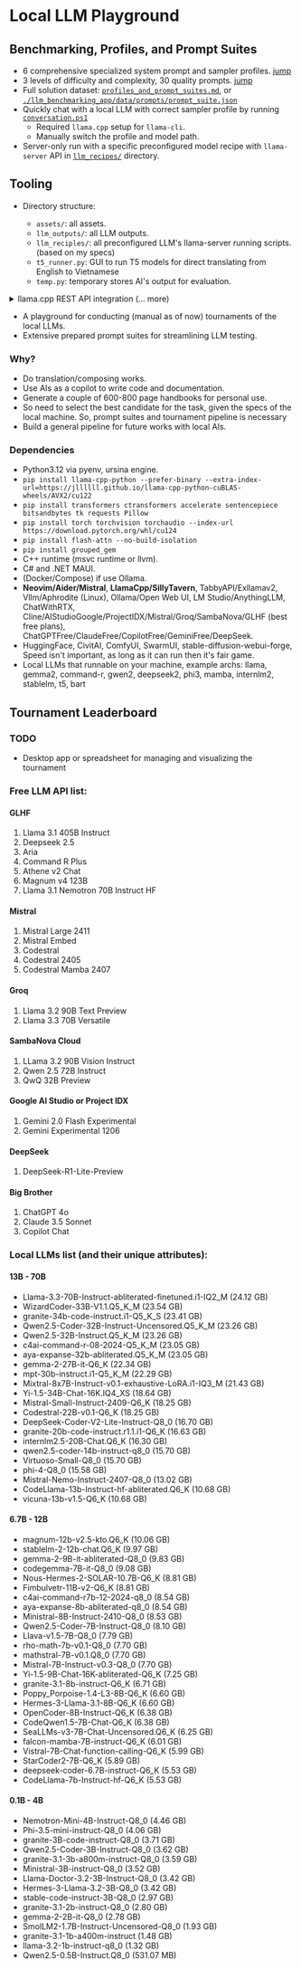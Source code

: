 # Local LLM Playground

## Benchmarking, Profiles, and Prompt Suites

- 6 comprehensive specialized system prompt and sampler profiles. [jump](#programming-profile-pp)
- 3 levels of difficulty and complexity, 30 quality prompts. [jump](#prompt-suites)
- Full solution dataset: [`profiles_and_prompt_suites.md`](./profiles_and_prompt_suites.md), or [`./llm_benchmarking_app/data/prompts/prompt_suite.json`](./llm_benchmarking_app/data/prompts/prompt_suite.json)
- Quickly chat with a local LLM with correct sampler profile by running [`conversation.ps1`](./conversation.ps1)
  - Required `llama.cpp` setup for `llama-cli`.
  - Manually switch the profile and model path.
- Server-only run with a specific preconfigured model recipe with `llama-server` API in [`llm_recipes/`](./llm_recipes) directory.

## Tooling

- Directory structure:

  - `assets/`: all assets.
  - `llm_outputs/`: all LLM outputs.
  - `llm_reciples/`: all preconfigured LLM's llama-server running scripts. (based on my specs)
  - `t5_runner.py`: GUI to run T5 models for direct translating from English to Vietnamese
  - `temp.py`: temporary stores AI's output for evaluation.

<details>
    <summary>llama.cpp REST API integration (... more)</summary>

</details>

- A playground for conducting (manual as of now) tournaments of the local LLMs.
- Extensive prepared prompt suites for streamlining LLM testing.

### Why?

- Do translation/composing works.
- Use AIs as a copilot to write code and documentation.
- Generate a couple of 600-800 page handbooks for personal use.
- So need to select the best candidate for the task, given the specs of the local machine. So, prompt suites and tournament pipeline is necessary
- Build a general pipeline for future works with local AIs.

### Dependencies

- Python3.12 via pyenv, ursina engine.
- `pip install llama-cpp-python --prefer-binary --extra-index-url=https://jllllll.github.io/llama-cpp-python-cuBLAS-wheels/AVX2/cu122`
- `pip install transformers ctransformers accelerate sentencepiece bitsandbytes tk requests Pillow`
- `pip install torch torchvision torchaudio --index-url https://download.pytorch.org/whl/cu124`
- `pip install flash-attn --no-build-isolation`
- `pip install grouped_gem`
- C++ runtime (msvc runtime or llvm).
- C# and .NET MAUI.
- (Docker/Compose) if use Ollama.
- **Neovim/Aider/Mistral**, **LlamaCpp/SillyTavern**, TabbyAPI/Exllamav2, Vllm/Aphrodite (Linux), Ollama/Open Web UI, LM Studio/AnythingLLM, ChatWithRTX, Cline/AIStudioGoogle/ProjectIDX/Mistral/Groq/SambaNova/GLHF (best free plans), ChatGPTFree/ClaudeFree/CopilotFree/GeminiFree/DeepSeek.
- HuggingFace, CivitAI, ComfyUI, SwarmUI, stable-diffusion-webui-forge, Speed isn't important, as long as it can run then it's fair game.
- Local LLMs that runnable on your machine, example archs: llama, gemma2, command-r, gwen2, deepseek2, phi3, mamba, internlm2, stablelm, t5, bart

## Tournament Leaderboard

### TODO

- Desktop app or spreadsheet for managing and visualizing the tournament

### Free LLM API list:

#### GLHF

1. Llama 3.1 405B Instruct
1. Deepseek 2.5
1. Aria
1. Command R Plus
1. Athene v2 Chat
1. Magnum v4 123B
1. Llama 3.1 Nemotron 70B Instruct HF

#### Mistral

1. Mistral Large 2411
1. Mistral Embed
1. Codestral
1. Codestral 2405
1. Codestral Mamba 2407

#### Groq

1. Llama 3.2 90B Text Preview
1. Llama 3.3 70B Versatile

#### SambaNova Cloud

1. LLama 3.2 90B Vision Instruct
1. Qwen 2.5 72B Instruct
1. QwQ 32B Preview

#### Google AI Studio or Project IDX

1. Gemini 2.0 Flash Experimental
1. Gemini Experimental 1206

#### DeepSeek

1. DeepSeek-R1-Lite-Preview

#### Big Brother

1. ChatGPT 4o
1. Claude 3.5 Sonnet
1. Copilot Chat

### Local LLMs list (and their unique attributes):

#### 13B - 70B

- Llama-3.3-70B-Instruct-abliterated-finetuned.i1-IQ2_M (24.12 GB)
- WizardCoder-33B-V1.1.Q5_K_M (23.54 GB)
- granite-34b-code-instruct.i1-Q5_K_S (23.41 GB)
- Qwen2.5-Coder-32B-Instruct-Uncensored.Q5_K_M (23.26 GB)
- Qwen2.5-32B-Instruct.Q5_K_M (23.26 GB)
- c4ai-command-r-08-2024-Q5_K_M (23.05 GB)
- aya-expanse-32b-abliterated.Q5_K_M (23.05 GB)
- gemma-2-27B-it-Q6_K (22.34 GB)
- mpt-30b-instruct.i1-Q5_K_M (22.29 GB)
- Mixtral-8x7B-Instruct-v0.1-exhaustive-LoRA.i1-IQ3_M (21.43 GB)
- Yi-1.5-34B-Chat-16K.IQ4_XS (18.64 GB)
- Mistral-Small-Instruct-2409-Q6_K (18.25 GB)
- Codestral-22B-v0.1-Q6_K (18.25 GB)
- DeepSeek-Coder-V2-Lite-Instruct-Q8_0 (16.70 GB)
- granite-20b-code-instruct.r1.1.i1-Q6_K (16.63 GB)
- internlm2.5-20B-Chat.Q6_K (16.30 GB)
- qwen2.5-coder-14b-instruct-q8_0 (15.70 GB)
- Virtuoso-Small-Q8_0 (15.70 GB)
- phi-4-Q8_0 (15.58 GB)
- Mistral-Nemo-Instruct-2407-Q8_0 (13.02 GB)
- CodeLlama-13b-Instruct-hf-abliterated.Q6_K (10.68 GB)
- vicuna-13b-v1.5-Q6_K (10.68 GB)

#### 6.7B - 12B

- magnum-12b-v2.5-kto.Q6_K (10.06 GB)
- stablelm-2-12b-chat.Q6_K (9.97 GB)
- gemma-2-9B-it-abliterated-Q8_0 (9.83 GB)
- codegemma-7B-it-Q8_0 (9.08 GB)
- Nous-Hermes-2-SOLAR-10.7B-Q6_K (8.81 GB)
- Fimbulvetr-11B-v2-Q6_K (8.81 GB)
- c4ai-command-r7b-12-2024-q8_0 (8.54 GB)
- aya-expanse-8b-abliterated-q8_0 (8.54 GB)
- Ministral-8B-Instruct-2410-Q8_0 (8.53 GB)
- Qwen2.5-Coder-7B-Instruct-Q8_0 (8.10 GB)
- Llava-v1.5-7B-Q8_0 (7.79 GB)
- rho-math-7b-v0.1-Q8_0 (7.70 GB)
- mathstral-7B-v0.1.Q8_0 (7.70 GB)
- Mistral-7B-Instruct-v0.3-Q8_0 (7.70 GB)
- Yi-1.5-9B-Chat-16K-abliterated-Q6_K (7.25 GB)
- granite-3.1-8b-instruct-Q6_K (6.71 GB)
- Poppy_Porpoise-1.4-L3-8B-Q6_K (6.60 GB)
- Hermes-3-Llama-3.1-8B-Q6_K (6.60 GB)
- OpenCoder-8B-Instruct-Q6_K (6.38 GB)
- CodeQwen1.5-7B-Chat-Q6_K (6.38 GB)
- SeaLLMs-v3-7B-Chat-Uncensored.Q6_K (6.25 GB)
- falcon-mamba-7B-instruct-Q6_K (6.01 GB)
- Vistral-7B-Chat-function-calling-Q6_K (5.99 GB)
- StarCoder2-7B-Q6_K (5.89 GB)
- deepseek-coder-6.7B-instruct-Q6_K (5.53 GB)
- CodeLlama-7b-Instruct-hf-Q6_K (5.53 GB)

#### 0.1B - 4B

- Nemotron-Mini-4B-Instruct-Q8_0 (4.46 GB)
- Phi-3.5-mini-instruct-Q8_0 (4.06 GB)
- granite-3B-code-instruct-Q8_0 (3.71 GB)
- Qwen2.5-Coder-3B-Instruct-Q8_0 (3.62 GB)
- granite-3.1-3b-a800m-instruct-Q8_0 (3.59 GB)
- Ministral-3B-instruct-Q8_0 (3.52 GB)
- Llama-Doctor-3.2-3B-Instruct-Q8_0 (3.42 GB)
- Hermes-3-Llama-3.2-3B-Q8_0 (3.42 GB)
- stable-code-instruct-3B-Q8_0 (2.97 GB)
- granite-3.1-2b-instruct-Q8_0 (2.80 GB)
- gemma-2-2B-it-Q8_0 (2.78 GB)
- SmolLM2-1.7B-Instruct-Uncensored-Q8_0 (1.93 GB)
- granite-3.1-1b-a400m-instruct (1.48 GB)
- llama-3.2-1b-instruct-q8_0 (1.32 GB)
- Qwen2.5-0.5B-Instruct.Q8_0 (531.07 MB)
